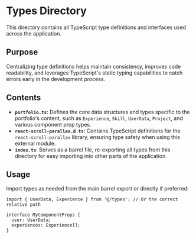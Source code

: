 # Types Directory

This directory contains all TypeScript type definitions and interfaces used across the application.

## Purpose

Centralizing type definitions helps maintain consistency, improves code readability, and leverages TypeScript's static typing capabilities to catch errors early in the development process.

## Contents

- **`portfolio.ts`**: Defines the core data structures and types specific to the portfolio's content, such as `Experience`, `Skill`, `UserData`, `Project`, and various component prop types.
- **`react-scroll-parallax.d.ts`**: Contains TypeScript definitions for the `react-scroll-parallax` library, ensuring type safety when using this external module.
- **`index.ts`**: Serves as a barrel file, re-exporting all types from this directory for easy importing into other parts of the application.

## Usage

Import types as needed from the main barrel export or directly if preferred:

```tsx
import { UserData, Experience } from '@/types'; // Or the correct relative path

interface MyComponentProps {
  user: UserData;
  experiences: Experience[];
}
``` 